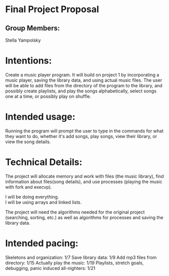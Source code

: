 # Final Project Proposal

## Group Members:

Stella Yampolsky
       
# Intentions:

Create a music player program. It will build on project 1 by incorporating a music player, saving the library data, and using actual music files. The user will be able to add files from the directory of the program to the library, and possibly create playlists, and play the songs alphabetically, select songs one at a time, or possibly play on shuffle.

# Intended usage:
Running the program will prompt the user to type in the commands for what they want to do, whether it's add songs, play songs, view their library, or view the song details. 
# Technical Details:
The project will allocate memory and work with files (the music library), find information about files(song details), and use processes (playing the music with fork and execvp).
     
I will be doing everything.  
I will be using arrays and linked lists.
     
The project will need the algorithms needed for the original project (searching, sorting, etc.) as well as algorithms for processes and saving the library data. 
# Intended pacing:
Skeletons and organization: 1/7
Save library data: 1/9
Add mp3 files from directory: 1/15
Actually play the music: 1/19
Playlists, stretch goals, debugging, panic induced all-nighters: 1/21

